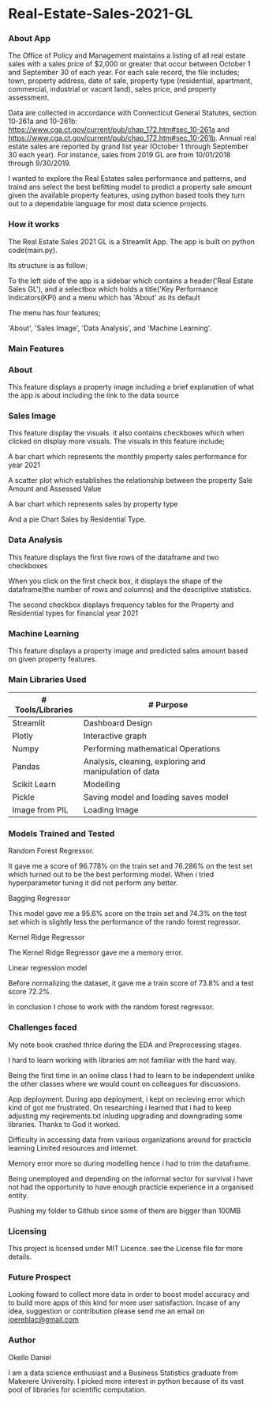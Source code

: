 # Real-Estate-Sales-2021-GL

### About App

The Office of Policy and Management maintains a listing of all real estate sales with a sales price of $2,000 or greater that occur between October 1 and September 30 of each year. For each sale record, the file includes; town, property address, date of sale, property type (residential, apartment, commercial, industrial or vacant land), sales price, and property assessment.

Data are collected in accordance with Connecticut General Statutes, section 10-261a and 10-261b: https://www.cga.ct.gov/current/pub/chap_172.htm#sec_10-261a and https://www.cga.ct.gov/current/pub/chap_172.htm#sec_10-261b. Annual real estate sales are reported by grand list year (October 1 through September 30 each year). For instance, sales from 2019 GL are from 10/01/2018 through 9/30/2019.

I wanted to explore the Real Estates sales performance and patterns, and traind ans select the best befitting model to predict a property sale amount given the available property features, using python based tools they turn out to a dependable language for most data science projects.

### How it works

The Real Estate Sales 2021 GL is a Streamlit App. The app is built on python code(main.py).

Its structure is as follow;

To the left side of the app is a sidebar which contains a header('Real Estate Sales GL'), and a selectbox which holds a title('Key Performance Indicators(KPI) and a menu which has 'About' as its default

The menu has four features;

'About', 'Sales Image', 'Data Analysis', and 'Machine Learning'.

### Main Features

### About

This feature displays a property image including a brief explanation of what the app  is about including the link to the data source


### Sales Image

This feature display the visuals. it also contains checkboxes which when clicked on display more visuals. The visuals in this feature include; 

A bar chart which represents the monthly property sales performance for year 2021

A scatter plot which establishes the relationship between the property Sale Amount and Assessed Value

A bar chart which represents sales by property type

And a pie Chart Sales by Residential Type.

### Data Analysis 

This feature displays the first five rows of the dataframe and two checkboxes

When you click on the first check box, it displays the shape of the dataframe(the number of rows and columns) and the descriptive statistics.

The second checkbox displays frequency tables for the Property and Residential types for financial year 2021

### Machine Learning

This feature displays a property image and predicted sales amount based on given property features.

### Main Libraries Used
  | # Tools/Libraries | # Purpose                                                     |
  |-------------------|---------------------------------------------------------------|
  | Streamlit         | Dashboard Design                                              |
  | Plotly            | Interactive graph                                             |
  | Numpy             | Performing mathematical Operations                            |
  | Pandas            | Analysis, cleaning, exploring and manipulation of data        |
  | Scikit Learn      | Modelling                                                     |
  | Pickle            | Saving model and loading saves model                          |
  | Image from PIL    | Loading Image                                                 |

### Models Trained and Tested

Random Forest Regressor. 

It gave me a score of 96.778% on the train set and 76.286% on the test set which turned out to be the best performing model. When i tried hyperparameter tuning it did not perform any better.

Bagging Regressor

This model gave me a 95.6% score on the train set and 74.3% on the test set which is slightly less the performance of the rando forest regressor.

Kernel Ridge Regressor

The Kernel Ridge Regressor gave me a memory error.

Linear regression model

Before normalizing the dataset, it gave me a train score of 73.8% and a test score 72.2%.

In conclusion I chose to work with the random forest regressor. 


### Challenges faced

My note book crashed thrice during the EDA and Preprocessing stages.

I hard to learn working with libraries am not familiar with the hard way. 

Being the first time in an online class I had to learn to be independent unlike the other classes where we would count on colleagues for discussions.

App deployment. During app deployment, i kept on recieving error which kind of got me frustrated. On researching i learned that i had to keep adjusting my reqirements.txt inluding upgrading and downgrading some libraries. Thanks to God it worked. 

Difficulty in accessing data from various organizations around for practicle learning
Limited resources and internet.

Memory error more so during modelling hence i had to trim the dataframe.

Being unemployed and depending on the informal sector for survival i have not had the opportunity to have enough practicle experience in a organised entity.

Pushing my folder to Github since some of them are bigger than 100MB

### Licensing 

This project is licensed under MIT Licence. see the License file for more details.

### Future Prospect

Looking foward to collect more data in order to boost model accuracy and to build more apps of this kind for more user satisfaction. Incase of any idea, suggestion or contribution please send me an email on joereblac@gmail.com

### Author

Okello Daniel

I am a data science enthusiast and a Business Statistics graduate from Makerere University. I picked more interest in python because of its vast pool of libraries for scientific computation.

